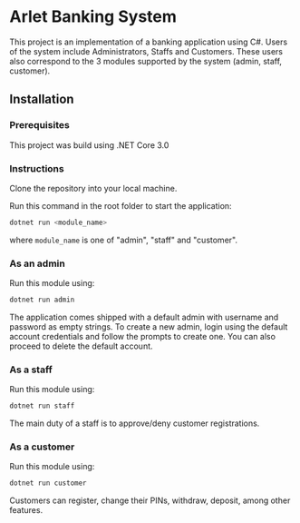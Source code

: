 # Arlet Banking System

This project is an implementation of a banking application using C#. Users of the system include Administrators, Staffs and Customers. These users also correspond to the 3 modules supported by the system (admin, staff, customer).

## Installation
### Prerequisites
This project was build using .NET Core 3.0

### Instructions
Clone the repository into your local machine. 

Run this command in the root folder to start the application:
```bash
dotnet run <module_name>
```
where `module_name` is one of "admin", "staff" and "customer".

### As an admin
Run this module using:
```bash
dotnet run admin
```
The application comes shipped with a default admin with username and password as empty strings. To create a new admin, login using the default account credentials and follow the prompts to create one. You can also proceed to delete the default account.

### As a staff
Run this module using:
```bash
dotnet run staff
```
The main duty of a staff is to approve/deny customer registrations.

### As a customer
Run this module using:
```bash
dotnet run customer
```
Customers can register, change their PINs, withdraw, deposit, among other features.